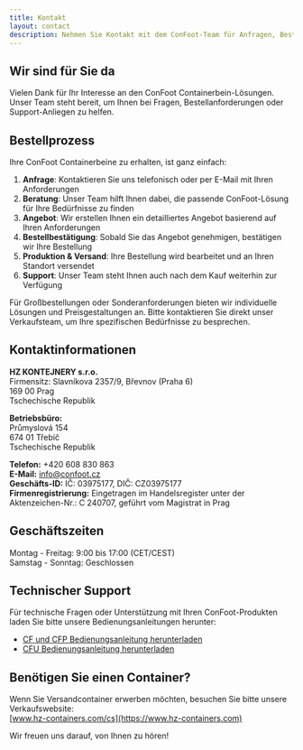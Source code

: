 ```yaml
---
title: Kontakt
layout: contact
description: Nehmen Sie Kontakt mit dem ConFoot-Team für Anfragen, Bestellungen und Support auf.
---
```


## Wir sind für Sie da

Vielen Dank für Ihr Interesse an den ConFoot Containerbein-Lösungen. Unser Team steht bereit, um Ihnen bei Fragen, Bestellanforderungen oder Support-Anliegen zu helfen.

## Bestellprozess

Ihre ConFoot Containerbeine zu erhalten, ist ganz einfach:

1. **Anfrage**: Kontaktieren Sie uns telefonisch oder per E-Mail mit Ihren Anforderungen  
2. **Beratung**: Unser Team hilft Ihnen dabei, die passende ConFoot-Lösung für Ihre Bedürfnisse zu finden  
3. **Angebot**: Wir erstellen Ihnen ein detailliertes Angebot basierend auf Ihren Anforderungen  
4. **Bestellbestätigung**: Sobald Sie das Angebot genehmigen, bestätigen wir Ihre Bestellung  
5. **Produktion & Versand**: Ihre Bestellung wird bearbeitet und an Ihren Standort versendet  
6. **Support**: Unser Team steht Ihnen auch nach dem Kauf weiterhin zur Verfügung

Für Großbestellungen oder Sonderanforderungen bieten wir individuelle Lösungen und Preisgestaltungen an. Bitte kontaktieren Sie direkt unser Verkaufsteam, um Ihre spezifischen Bedürfnisse zu besprechen.

## Kontaktinformationen

**HZ KONTEJNERY s.r.o.**  
Firmensitz: Slavníkova 2357/9, Břevnov (Praha 6)  
169 00 Prag  
Tschechische Republik

**Betriebsbüro:**  
Průmyslová 154  
674 01 Třebíč  
Tschechische Republik

**Telefon:** +420 608 830 863  
**E-Mail:** [info@confoot.cz](mailto:info@confoot.cz)  
**Geschäfts-ID:** IČ: 03975177, DIČ: CZ03975177  
**Firmenregistrierung:** Eingetragen im Handelsregister unter der Aktenzeichen-Nr.: C 240707, geführt vom Magistrat in Prag

## Geschäftszeiten

Montag - Freitag: 9:00 bis 17:00 (CET/CEST)  
Samstag - Sonntag: Geschlossen

## Technischer Support

Für technische Fragen oder Unterstützung mit Ihren ConFoot-Produkten laden Sie bitte unsere Bedienungsanleitungen herunter:
- [CF und CFP Bedienungsanleitung herunterladen](/wp-content/uploads/2021/07/confoot_navod-k-pouziti_CZ.pdf)
- [CFU Bedienungsanleitung herunterladen](/wp-content/uploads/2022/02/confoot_CFU_navod-k-pouziti_CZ.pdf)

## Benötigen Sie einen Container?

Wenn Sie Versandcontainer erwerben möchten, besuchen Sie bitte unsere Verkaufswebsite:  
[www.hz-containers.com/cs](https://www.hz-containers.com)

Wir freuen uns darauf, von Ihnen zu hören!